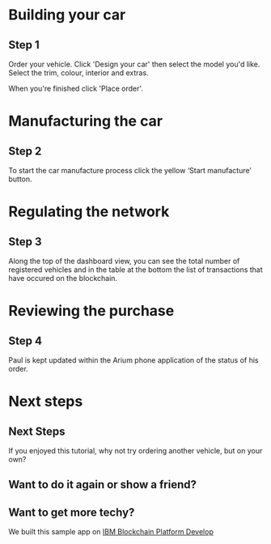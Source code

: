 # Building your car
## Step 1
[//]: # ('LISTENER | ATTRIBUTE | | .tutorial-button | disabled')

Order your vehicle. Click 'Design your car' then select the model you'd like. Select the trim, colour, interior and extras.

When you're finished click 'Place order'.

[//]: # ('NOTIFICATION | Hello! | Click on the 'Add' icon to bring up the tutorial and begin the demo. | TOP | LEFT | CREATE_WHEN => [ LISTENER | SCOPE | EQUAL | mode | tutorial | OR => [ LISTENER | EVENT | | #reset | click ]] | DESTROY_WHEN => [ LISTENER | EVENT | | #expandContract |  click ]')
[//]: # ('NOTIFICATION |  | If at any point you would like to reset the tutorial and start again, click the icon in the top right. | TOP | RIGHT | CREATE_WHEN => [ LISTENER | SCOPE | EQUAL | mode | tutorial | OR => [ LISTENER | EVENT | | #reset | click ]] | DESTROY_WHEN => [ LISTENER | EVENT | | #reset |  click ]')

[//]: # ('NOTIFICATION |  | You are now Paul, a Car Buyer who is interested in ordering a car from the Arium App.  | TOP | LEFT | CREATE_WHEN => [ LISTENER | EVENT | | #expandContract |  click ] | DESTROY_WHEN => []')

[//]: # ('BUTTON | Next Step | /manufacturer-dashboard | ENABLEMENT_RULE => [ REST_EVENT | $class | EQUAL | org.acme.vehicle_network.PlaceOrderEvent]')

# Manufacturing the car
## Step 2
[//]: # ('LISTENER | ATTRIBUTE | | .tutorial-button | disabled')

To start the car manufacture process click the yellow ‘Start manufacture’ button.

[//]: # ('NOTIFICATION | | You are now Mike, the Manufacturing Manager at Arium Logistics. Notice, a new order has been recieved. | TOP | RIGHT | CREATE_WHEN => [] | DESTROY_WHEN => []')

[//]: # ('NOTIFICATION | | As the vehicle moves along the production line, elements like chassis will be built and this will be updated on the blockchain. Using blockchain technology the VIN number can be assigned automatically rather than requiring manual approval from the VDA. | TOP | LEFT | CREATE_WHEN => [ LISTENER | EVENT | manufacturer | .start-manufacture | click ] | DESTROY_WHEN => []')

[//]: # ('BUTTON | Next Step | /regulator-dashboard | ENABLEMENT_RULE => [ REST_EVENT | $class | EQUAL | org.acme.vehicle_network.UpdateOrderStatusEvent | AND => [ REST_EVENT | orderStatus | EQUAL | DELIVERED ]]')

# Regulating the network
## Step 3
Along the top of the dashboard view, you can see the total number of registered vehicles and in the table at the bottom the list of transactions that have occured on the blockchain.

[//]: # ('NOTIFICATION | | You are now Debbie, the VDA Officer at Vehicle & Drivers Authority. You regulate car manufacture using a web based application.  | TOP | RIGHT | CREATE_WHEN => [] | DESTROY_WHEN => []')

[//]: # ('BUTTON | Next Step | /car-builder | ENABLEMENT_RULE => []')

# Reviewing the purchase
## Step 4
Paul is kept updated within the Arium phone application of the status of his order.

[//]: # ('BUTTON | Finish | /car-builder | ENABLEMENT_RULE => []')

# Next steps
## Next Steps
If you enjoyed this tutorial, why not try ordering another vehicle, but on your own?

[//]: # ('INLINE_BUTTON | Order another | FUNCTION => [ startAgain | ARGS => [] ]')

## Want to do it again or show a friend?

[//]: # ('INLINE_BUTTON | Reset tutorial | FUNCTION => [ reset | ARGS => [] ]')

## Want to get more techy?
We built this sample app on [IBM Blockchain Platform Develop](#)
